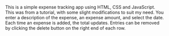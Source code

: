 This is a simple expense tracking app using HTML, CSS and JavaScript.  This was from a tutorial, with some slight modifications to suit my need.  You enter a description of the expense, an expense amount, and select the date.  Each time an expense is added, the total updates.  Entries can be removed by clicking the delete button on the right end of each row. 
